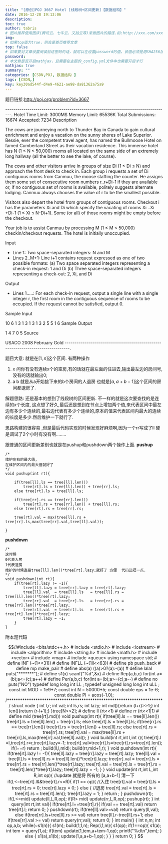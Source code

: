 ```yaml
---
title: "[原创]POJ 3667 Hotel [线段树+区间更新]【数据结构】"
date: 2016-12-28 19:13:06
description:
toc: true
author: tabris
# 图片推荐使用图床(腾讯云、七牛云、又拍云等)来做图片的路径.如:http://xxx.com/xxx.jpg
img:
# 如果top值为true，则会是首页推荐文章
top: false
# 如果要对文章设置阅读验证密码的话，就可以在设置password的值，该值必须是用SHA256加密后的密码，防止被他人识破
password:
# 本文章是否开启mathjax，且需要在主题的_config.yml文件中也需要开启才行
mathjax: true
summary: ""
categories: [CSDN,POJ, 数据结构 ]
tags: [CSDN,]
key: key30ad544f-d4e9-4621-ae98-da81362a75a9
---
```


题目链接:http://poj.org/problem?id=3667

---------------------------------------------------------------------------------.
Hotel
Time Limit: 3000MS		Memory Limit: 65536K
Total Submissions: 16674		Accepted: 7234
Description

The cows are journeying north to Thunder Bay in Canada to gain cultural enrichment and enjoy a vacation on the sunny shores of Lake Superior. Bessie, ever the competent travel agent, has named the Bullmoose Hotel on famed Cumberland Street as their vacation residence. This immense hotel has N (1 ≤ N ≤ 50,000) rooms all located on the same side of an extremely long hallway (all the better to see the lake, of course).

The cows and other visitors arrive in groups of size Di (1 ≤ Di ≤ N) and approach the front desk to check in. Each group i requests a set of Di contiguous rooms from Canmuu, the moose staffing the counter. He assigns them some set of consecutive room numbers r..r+Di-1 if they are available or, if no contiguous set of rooms is available, politely suggests alternate lodging. Canmuu always chooses the value of r to be the smallest possible.

Visitors also depart the hotel from groups of contiguous rooms. Checkout i has the parameters Xi and Di which specify the vacating of rooms Xi ..Xi +Di-1 (1 ≤ Xi ≤ N-Di+1). Some (or all) of those rooms might be empty before the checkout.

Your job is to assist Canmuu by processing M (1 ≤ M < 50,000) checkin/checkout requests. The hotel is initially unoccupied.

Input

* Line 1: Two space-separated integers: N and M
* Lines 2..M+1: Line i+1 contains request expressed as one of two possible formats: (a) Two space separated integers representing a check-in request: 1 and Di (b) Three space-separated integers representing a check-out: 2, Xi, and Di

Output

* Lines 1.....: For each check-in request, output a single line with a single integer r, the first room in the contiguous sequence of rooms to be occupied. If the request cannot be satisfied, output 0.

Sample Input

10 6
1 3
1 3
1 3
1 3
2 5 5
1 6
Sample Output

1
4
7
0
5
Source

USACO 2008 February Gold
--------------------------------------------------------------------------------.

题目大意:
就是在$[1,n]$这个区间.
有两种操作
1) x    问你有没有连续x个的空房,有的话就在最左面的住进去,输出最左边的房间号,没有的话就输出0;
2) a b 就是从a开始接下来的b个房间的人退房  也就是$[a,a+b-1]$这个区间的房间都退房了.


解题思路:
还是基本的想到了线段树的区间更新.
不一样的就是这次要查找的是连续的x个长度,
这点想了好久,最后还是想到在节点上增加两个值,来代表区间中最左边有多少个连续的,最右边代表有多少个连续的,原本的值来代表区间内最大的连续的长度是多少.然后维护一下就行了.

思路构建的很容易 ,但是最后代码实现的时候发现好麻烦啊,因为一个rr写成了ll 硬是调试了2个小时有没有啊........

跟普通的区间更新差别也就是在pushup和pushdown两个操作上面.
**pushup**
```
/*
维护左右的最大值,
在维护区间内的最大值就好了
*/
void pushup(int rt){

    if(tree[ll].ls == tree[ll].len())
        tree[rt].ls = tree[ll].len() + tree[rr].ls;
    else tree[rt].ls = tree[ll].ls;

    if(tree[rr].rs == tree[rr].len())
        tree[rt].rs = tree[rr].len() + tree[ll].rs;
    else tree[rt].rs = tree[rr].rs;

    tree[rt].val = max(tree[ll].rs + tree[rr].ls,max(tree[rr].val,tree[ll].val));

}
```
**pushdown**
```
/*
这时候
0代表入房
1代表退房
维护的时候直接tree[ll].len()*tree[rt].lazy;就好了 方便  代码还短一点.
*/
void pushdown(int rt){
    if(tree[rt].lazy != -1){
        tree[ll].lazy = tree[rr].lazy = tree[rt].lazy;
        tree[ll].val  = tree[ll].ls   = tree[ll].rs = tree[ll].len()*tree[rt].lazy;
        tree[rr].val  = tree[rr].ls   = tree[rr].rs = tree[rr].len()*tree[rt].lazy;
        tree[rt].val  = tree[rt].ls   = tree[rt].rs = tree[rt].len()*tree[rt].lazy;
        tree[rt].lazy = -1;
    }
}
```

附本题代码
```math
//#include <bits/stdc++.h>
# include <stdio.h>
# include <iostream>
# include <algorithm>
# include <string.h>
# include <math.h>
# include <vector>
# include <map>
# include <queue>
using namespace std;

# define INF        (~(1<<31))
# define INFLL      (~(1ll<<63))
# define pb         push_back
# define mp         make_pair
# define abs(a)     ((a)>0?(a):-(a))
# define lalal      puts("*******");
# define s1(x)      scanf("%d",&x)
# define Rep(a,b,c) for(int a=(b);a<=(c);a++)
# define Per(a,b,c) for(int a=(b);a>=(c);a--)
# define no         puts("NO")

typedef long long int LL ;
typedef unsigned long long int uLL ;

const int    MOD = 1e9+7;
const int    N   = 50000+5;
const double eps = 1e-6;
const double PI  = acos(-1.0);

/***********************************************************************/

struct node {
    int l,r;
    int val;
    int ls,rs;
    int lazy;
    int md(){return (l+r)>>1;}
    int len(){return (r-l+1);}
}tree[N<<2];

# define ll  (rt<<1)
# define rr  (rt<<1|1)
# define mid (tree[rt].md())

void pushup(int rt){

    if(tree[ll].ls == tree[ll].len())
        tree[rt].ls = tree[ll].len() + tree[rr].ls;
    else tree[rt].ls = tree[ll].ls;

    if(tree[rr].rs == tree[rr].len())
        tree[rt].rs = tree[rr].len() + tree[ll].rs;
    else tree[rt].rs = tree[rr].rs;

    tree[rt].val = max(tree[ll].rs + tree[rr].ls,max(tree[rr].val,tree[ll].val));
}

void build(int rt,int l,int r){
    tree[rt].l  =l,tree[rt].r=r,tree[rt].lazy=-1;
    tree[rt].val=tree[rt].ls=tree[rt].rs=tree[rt].len();
    if(l==r) return ;
    build(ll,l,mid);
    build(rr,mid+1,r);
}

void pushdown(int rt){
    if(tree[rt].lazy != -1){
        tree[ll].lazy = tree[rr].lazy = tree[rt].lazy;
        tree[ll].val  = tree[ll].ls   = tree[ll].rs = tree[ll].len()*tree[rt].lazy;
        tree[rr].val  = tree[rr].ls   = tree[rr].rs = tree[rr].len()*tree[rt].lazy;
        tree[rt].val  = tree[rt].ls   = tree[rt].rs = tree[rt].len()*tree[rt].lazy;
        tree[rt].lazy = -1;
    }
}

void update(int rt,int L,int R,int op){  //update 就是将 所有的 [a,a+b-1] 清一下
    if(L<=tree[rt].l&&tree[rt].r<=R){
        if(1 == op){ //入住
            tree[rt].val = tree[rt].ls   = tree[rt].rs = 0;
            tree[rt].lazy = 0;
        }
        else {  //退房
            tree[rt].val  = tree[rt].ls   = tree[rt].rs = tree[rt].len();
            tree[rt].lazy = 1;
        }
        return ;
    }
    pushdown(rt);
    if(L<=mid) update(ll,L,R,op);
    if(R> mid) update(rr,L,R,op);
    pushup(rt);
}

int query(int rt,int val){

    if(tree[rt].l==tree[rt].r){
        if(val == tree[rt].val) return tree[rt].l;
        return 0;
    }

    pushdown(rt);
    if(tree[ll].val>=val)
        return query(ll,val);
    else if(tree[rr].ls+tree[ll].rs >= val)
        return tree[ll].r-tree[ll].rs+1;
    else if(tree[rr].val >= val)
        return query(rr,val);

    return 0;
}

int main()
{
	int n,m;
    int op,a,b;
    while(~s1(n)){
        s1(m);
        build(1,1,n);
        Rep(i,1,m){
            s1(op);
            if(1==op){
                s1(a);
                int tem = query(1,a);
                if(tem)   update(1,tem,a+tem-1,op);
                printf("%d\n",tem);
            }
            else {
                s1(a),s1(b);
                update(1,a,a+b-1,op);
            }
        }
    }
    return 0;
}

```
